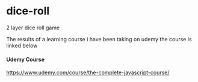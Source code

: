 # dice-roll
2 layer dice roll game

The results of a learning course i have been taking on udemy the course is linked below

#### Udemy Course 
https://www.udemy.com/course/the-complete-javascript-course/
